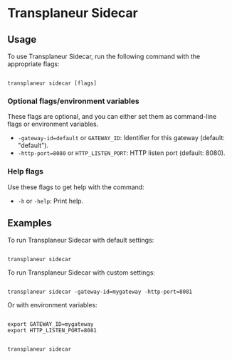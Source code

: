 # Transplaneur Sidecar

## Usage

To use Transplaneur Sidecar, run the following command with the appropriate flags:

<code>
transplaneur sidecar [flags]
</code>

### Optional flags/environment variables

These flags are optional, and you can either set them as command-line flags or environment variables.

- `-gateway-id=default` or `GATEWAY_ID`: Identifier for this gateway (default: "default").
- `-http-port=8080` or `HTTP_LISTEN_PORT`: HTTP listen port (default: 8080).

### Help flags

Use these flags to get help with the command:

- `-h` or `-help`: Print help.

## Examples

To run Transplaneur Sidecar with default settings:

<code>
transplaneur sidecar
</code>

To run Transplaneur Sidecar with custom settings:

<code>
transplaneur sidecar -gateway-id=mygateway -http-port=8081
</code>

Or with environment variables:

<code>
export GATEWAY_ID=mygateway
export HTTP_LISTEN_PORT=8081

transplaneur sidecar
</code>